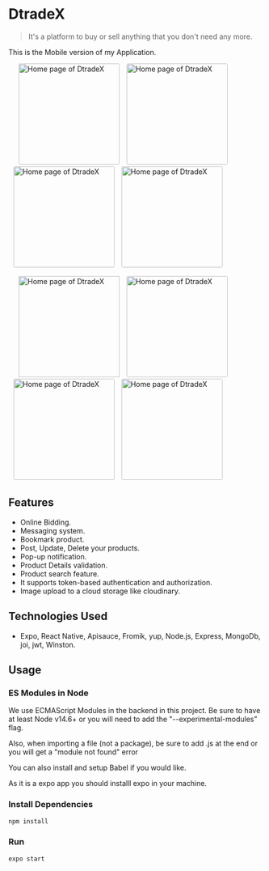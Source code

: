 # DtradeX
>	It's a  platform to buy or sell anything that you don't need any more.

This is the Mobile version of my Application.

<!-- images row 1 -->
[<img src="https://res.cloudinary.com/deqjuoahl/image/upload/v1623946335/Home_Screen_laikjp.jpg" alt="Home page of DtradeX" style="height:200px; margin-left:20px; border-radius:3px;"/>](https:/dtradex-omer2809.vercel.app "home page")
[<img src="https://res.cloudinary.com/deqjuoahl/image/upload/v1623946345/navigation_Screen_dndplb.jpg" alt="Home page of DtradeX" style="height:200px; margin-left:10px;border-radius:3px;"/>](https:/dtradex-omer2809.vercel.app "home page")
[<img src="https://res.cloudinary.com/deqjuoahl/image/upload/v1623946346/MessageDetails_eo0vvu.jpg" alt="Home page of DtradeX" style="height:200px; margin-left:10px;border-radius:3px;"/>](https:/dtradex-omer2809.vercel.app "home page")
[<img src="https://res.cloudinary.com/deqjuoahl/image/upload/v1623946348/NotificatonScreen_ncan9i.jpg" alt="Home page of DtradeX" style="height:200px; margin-left:10px;border-radius:3px;"/>](https:/dtradex-omer2809.vercel.app "home page")

<!-- images row 2 -->
[<img src="https://res.cloudinary.com/deqjuoahl/image/upload/v1623946366/accountScreen_qd6zwx.jpg" alt="Home page of DtradeX" style="height:200px; margin-left:20px;"/>](https:/dtradex-omer2809.vercel.app "home page")
[<img src="https://res.cloudinary.com/deqjuoahl/image/upload/v1623946360/ListingDetailsScreen_1_r5fy0e.jpg" alt="Home page of DtradeX" style="height:200px; margin-left:10px;border-radius:3px;"/>](https:/dtradex-omer2809.vercel.app "home page")
[<img src="https://res.cloudinary.com/deqjuoahl/image/upload/v1623946362/Categories_SelectionScreen_alahrh.jpg" alt="Home page of DtradeX" style="height:200px; margin-left:10px;border-radius:3px;"/>](https:/dtradex-omer2809.vercel.app "home page")
[<img src="https://res.cloudinary.com/deqjuoahl/image/upload/v1623946338/NewListingScreen_ns1pmt.jpg" alt="Home page of DtradeX" style="height:200px; margin-left:10px;border-radius:3px;"/>](https:/dtradex-omer2809.vercel.app "home page")




##	Features
*  Online Bidding.
*  Messaging system.
*  Bookmark product.
*  Post, Update, Delete your products. 
* Pop-up notification.
* Product Details validation.
* Product search feature.
* It supports token-based authentication and authorization.
* Image upload to a cloud storage like cloudinary.

##	Technologies Used
* Expo, React Native, Apisauce, Fromik, yup, Node.js, Express, MongoDb, joi, jwt, Winston.

## Usage
### ES Modules in Node
We use ECMAScript Modules in the backend in this project. Be sure to have at least Node v14.6+ or you will need to add the "--experimental-modules" flag.

Also, when importing a file (not a package), be sure to add .js at the end or you will get a "module not found" error

You can also install and setup Babel if you would like.

As it is a expo app you should installl expo in your machine.


### Install Dependencies

```bash
npm install
```
### Run

```bash
expo start
```